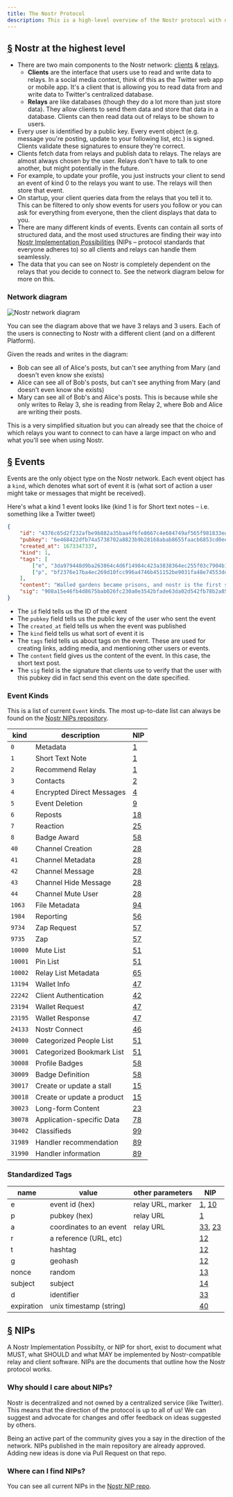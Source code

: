 ```yaml
---
title: The Nostr Protocol
description: This is a high-level overview of the Nostr protocol with details on Event types and how Nostr Implementation Possibilities (NIPs) work.
---
```


## [§](#nostr-high-level) Nostr at the highest level

-   There are two main components to the Nostr network: [clients](/en/clients) & [relays](/en/relays).
    -   **Clients** are the interface that users use to read and write data to relays. In a social media context, think of this as the Twitter web app or mobile app. It's a client that is allowing you to read data from and write data to Twitter's centralized database.
    -   **Relays** are like databases (though they do a lot more than just store data). They allow clients to send them data and store that data in a database. Clients can then read data out of relays to be shown to users.
-   Every user is identified by a public key. Every event object (e.g. message you're posting, update to your following list, etc.) is signed. Clients validate these signatures to ensure they're correct.
-   Clients fetch data from relays and publish data to relays. The relays are almost always chosen by the user. Relays don't have to talk to one another, but might potentially in the future.
-   For example, to update your profile, you just instructs your client to send an event of kind 0 to the relays you want to use. The relays will then store that event.
-   On startup, your client queries data from the relays that you tell it to. This can be filtered to only show events for users you follow or you can ask for everything from everyone, then the client displays that data to you.
-   There are many different kinds of events. Events can contain all sorts of structured data, and the most used structures are finding their way into [Nostr Implementation Possibilities](#nips) (NIPs – protocol standards that everyone adheres to) so all clients and relays can handle them seamlessly.
-   The data that you can see on Nostr is completely dependent on the relays that you decide to connect to. See the network diagram below for more on this.

### Network diagram

![Nostr network diagram](/images/nostr-network.webp)

You can see the diagram above that we have 3 relays and 3 users. Each of the users is connecting to Nostr with a different client (and on a different Platform).

Given the reads and writes in the diagram:

-   Bob can see all of Alice's posts, but can't see anything from Mary (and doesn't even know she exists)
-   Alice can see all of Bob's posts, but can't see anything from Mary (and doesn't even know she exists)
-   Mary can see all of Bob's and Alice's posts. This is because while she only writes to Relay 3, she is reading from Relay 2, where Bob and Alice are writing their posts.

This is a very simplified situation but you can already see that the choice of which relays you want to connect to can have a large impact on who and what you'll see when using Nostr.

## [§](#events) Events

Events are the only object type on the Nostr network. Each event object has a `kind`, which denotes what sort of event it is (what sort of action a user might take or messages that might be received).

Here's what a kind 1 event looks like (kind 1 is for Short text notes – i.e. something like a Twitter tweet)

```json
{
    "id": "4376c65d2f232afbe9b882a35baa4f6fe8667c4e684749af565f981833ed6a65",
    "pubkey": "6e468422dfb74a5738702a8823b9b28168abab8655faacb6853cd0ee15deee93",
    "created_at": 1673347337,
    "kind": 1,
    "tags": [
        ["e", "3da979448d9ba263864c4d6f14984c423a3838364ec255f03c7904b1ae77f206"],
        ["p", "bf2376e17ba4ec269d10fcc996a4746b451152be9031fa48e74553dde5526bce"]
    ],
    "content": "Walled gardens became prisons, and nostr is the first step towards tearing down the prison walls.",
    "sig": "908a15e46fb4d8675bab026fc230a0e3542bfade63da02d542fb78b2a8513fcd0092619a2c8c1221e581946e0191f2af505dfdf8657a414dbca329186f009262"
}
```

-   The `id` field tells us the ID of the event
-   The `pubkey` field tells us the public key of the user who sent the event
-   The `created_at` field tells us when the event was published
-   The `kind` field tells us what sort of event it is
-   The `tags` field tells us about tags on the event. These are used for creating links, adding media, and mentioning other users or events.
-   The `content` field gives us the content of the event. In this case, the short text post.
-   The `sig` field is the signature that clients use to verify that the user with this pubkey did in fact send this event on the date specified.

### Event Kinds

This is a list of current `Event` kinds. The most up-to-date list can always be found on the [Nostr NIPs repository](https://github.com/nostr-protocol/nips).

| kind    | description                | NIP                                                            |
| ------- | -------------------------- | -------------------------------------------------------------- |
| `0`     | Metadata                   | [1](https://github.com/nostr-protocol/nips/blob/master/01.md)  |
| `1`     | Short Text Note            | [1](https://github.com/nostr-protocol/nips/blob/master/01.md)  |
| `2`     | Recommend Relay            | [1](https://github.com/nostr-protocol/nips/blob/master/01.md)  |
| `3`     | Contacts                   | [2](https://github.com/nostr-protocol/nips/blob/master/02.md)  |
| `4`     | Encrypted Direct Messages  | [4](https://github.com/nostr-protocol/nips/blob/master/04.md)  |
| `5`     | Event Deletion             | [9](https://github.com/nostr-protocol/nips/blob/master/09.md)  |
| `6`     | Reposts                    | [18](https://github.com/nostr-protocol/nips/blob/master/18.md) |
| `7`     | Reaction                   | [25](https://github.com/nostr-protocol/nips/blob/master/25.md) |
| `8`     | Badge Award                | [58](https://github.com/nostr-protocol/nips/blob/master/58.md) |
| `40`    | Channel Creation           | [28](https://github.com/nostr-protocol/nips/blob/master/28.md) |
| `41`    | Channel Metadata           | [28](https://github.com/nostr-protocol/nips/blob/master/28.md) |
| `42`    | Channel Message            | [28](https://github.com/nostr-protocol/nips/blob/master/28.md) |
| `43`    | Channel Hide Message       | [28](https://github.com/nostr-protocol/nips/blob/master/28.md) |
| `44`    | Channel Mute User          | [28](https://github.com/nostr-protocol/nips/blob/master/28.md) |
| `1063`  | File Metadata              | [94](https://github.com/nostr-protocol/nips/blob/master/94.md) |
| `1984`  | Reporting                  | [56](https://github.com/nostr-protocol/nips/blob/master/56.md) |
| `9734`  | Zap Request                | [57](https://github.com/nostr-protocol/nips/blob/master/57.md) |
| `9735`  | Zap                        | [57](https://github.com/nostr-protocol/nips/blob/master/57.md) |
| `10000` | Mute List                  | [51](https://github.com/nostr-protocol/nips/blob/master/51.md) |
| `10001` | Pin List                   | [51](https://github.com/nostr-protocol/nips/blob/master/51.md) |
| `10002` | Relay List Metadata        | [65](https://github.com/nostr-protocol/nips/blob/master/65.md) |
| `13194` | Wallet Info                | [47](https://github.com/nostr-protocol/nips/blob/master/47.md) |
| `22242` | Client Authentication      | [42](https://github.com/nostr-protocol/nips/blob/master/42.md) |
| `23194` | Wallet Request             | [47](https://github.com/nostr-protocol/nips/blob/master/47.md) |
| `23195` | Wallet Response            | [47](https://github.com/nostr-protocol/nips/blob/master/47.md) |
| `24133` | Nostr Connect              | [46](https://github.com/nostr-protocol/nips/blob/master/46.md) |
| `30000` | Categorized People List    | [51](https://github.com/nostr-protocol/nips/blob/master/51.md) |
| `30001` | Categorized Bookmark List  | [51](https://github.com/nostr-protocol/nips/blob/master/51.md) |
| `30008` | Profile Badges             | [58](https://github.com/nostr-protocol/nips/blob/master/58.md) |
| `30009` | Badge Definition           | [58](https://github.com/nostr-protocol/nips/blob/master/58.md) |
| `30017` | Create or update a stall   | [15](https://github.com/nostr-protocol/nips/blob/master/15.md) |
| `30018` | Create or update a product | [15](https://github.com/nostr-protocol/nips/blob/master/15.md) |
| `30023` | Long-form Content          | [23](https://github.com/nostr-protocol/nips/blob/master/23.md) |
| `30078` | Application-specific Data  | [78](https://github.com/nostr-protocol/nips/blob/master/78.md) |
| `30402` | Classifieds                | [99](https://github.com/nostr-protocol/nips/blob/master/99.md) |
| `31989` | Handler recommendation     | [89](https://github.com/nostr-protocol/nips/blob/master/89.md) |
| `31990` | Handler information        | [89](https://github.com/nostr-protocol/nips/blob/master/89.md) |

### Standardized Tags

| name       | value                   | other parameters  | NIP                                                                                                                            |
| ---------- | ----------------------- | ----------------- | ------------------------------------------------------------------------------------------------------------------------------ |
| e          | event id (hex)          | relay URL, marker | [1](https://github.com/nostr-protocol/nips/blob/master/01.md), [10](https://github.com/nostr-protocol/nips/blob/master/10.md)  |
| p          | pubkey (hex)            | relay URL         | [1](https://github.com/nostr-protocol/nips/blob/master/01.md)                                                                  |
| a          | coordinates to an event | relay URL         | [33](https://github.com/nostr-protocol/nips/blob/master/33.md), [23](https://github.com/nostr-protocol/nips/blob/master/23.md) |
| r          | a reference (URL, etc)  |                   | [12](https://github.com/nostr-protocol/nips/blob/master/12.md)                                                                 |
| t          | hashtag                 |                   | [12](https://github.com/nostr-protocol/nips/blob/master/12.md)                                                                 |
| g          | geohash                 |                   | [12](https://github.com/nostr-protocol/nips/blob/master/12.md)                                                                 |
| nonce      | random                  |                   | [13](https://github.com/nostr-protocol/nips/blob/master/13.md)                                                                 |
| subject    | subject                 |                   | [14](https://github.com/nostr-protocol/nips/blob/master/14.md)                                                                 |
| d          | identifier              |                   | [33](https://github.com/nostr-protocol/nips/blob/master/33.md)                                                                 |
| expiration | unix timestamp (string) |                   | [40](https://github.com/nostr-protocol/nips/blob/master/40.md)                                                                 |

## [§](#nips) NIPs

A Nostr Implementation Possibilty, or NIP for short, exist to document what MUST, what SHOULD and what MAY be implemented by Nostr-compatible relay and client software. NIPs are the documents that outline how the Nostr protocol works.

### Why should I care about NIPs?

Nostr is decentralized and not owned by a centralized service (like Twitter). This means that the direction of the protocol is up to all of us! We can suggest and advocate for changes and offer feedback on ideas suggested by others.

Being an active part of the community gives you a say in the direction of the network. NIPs published in the main repository are already approved. Adding new ideas is done via Pull Request on that repo.

### Where can I find NIPs?

You can see all current NIPs in the [Nostr NIP repo](https://github.com/nostr-protocol/nips).
